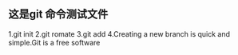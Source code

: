 ## 这是git 命令测试文件

1.git init
2.git romate
3.git add
4.Creating a new branch is quick and simple.Git is a free software 
